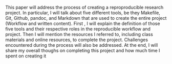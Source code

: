 This paper will address the process of creating a reproproducible research project. In particular, I will talk about five different tools, be they Makefile, Git, Github, pandoc, and Markdown that are used to create the entire project (Workflow and written content). First , I will explain the definition of those five tools and their respective roles in the reproducible workflow and project. Then I will mention the resources I referred to, including class materials and online resources, to complete the project. Challenges encountered during the process will also be addressed. At the end, I will share my overall thoughs on completing this project and how much time I spent on creating it 
